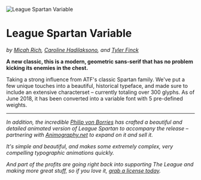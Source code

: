 ![League Spartan Variable](https://raw.githubusercontent.com/sursly/league-spartan/master/_images/leaguespartan-variable.gif)

League Spartan Variable
=============
_by [Micah Rich](http://micahrich.com), [Caroline Hadilaksono](http://www.hadilaksono.com), and [Tyler Finck](http://www.tylerfinck.com)_

**A new classic, this is a modern, geometric sans-serif that has no problem kicking its enemies in the chest.** 

Taking a strong influence from ATF's classic Spartan family. We've put a few unique touches into a beautiful, historical typeface, and made sure to include an extensive characterset – currently totaling over 300 glyphs. As of June 2018, it has been converted into a variable font with 5 pre-defined weights. 

- - -

_In addition, the incredible [Philip von Borries](http://www.vaubee.com) has crafted a beautiful and detailed animated version of League Spartan to accompany the release – partnering with [Animography.net](http://animography.net/products/league-spartan) to expand on it and sell it._

_It's simple and beautiful, and makes some extremely complex, very compelling typographic animations quickly._

_And part of the profits are going right back into supporting The League and making more great stuff, so if you love it, [grab a license today](http://animography.net/products/league-spartan)._